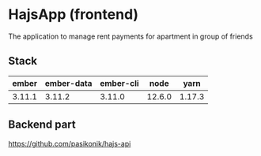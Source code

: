 # HajsApp (frontend)

The application to manage rent payments for apartment in group of friends  

## Stack

| ember  | ember-data | ember-cli | node    | yarn   |
|--------|------------|-----------|---------|--------|
| 3.11.1 | 3.11.2     | 3.11.0    | 12.6.0  | 1.17.3 |

## Backend part

https://github.com/pasikonik/hajs-api

